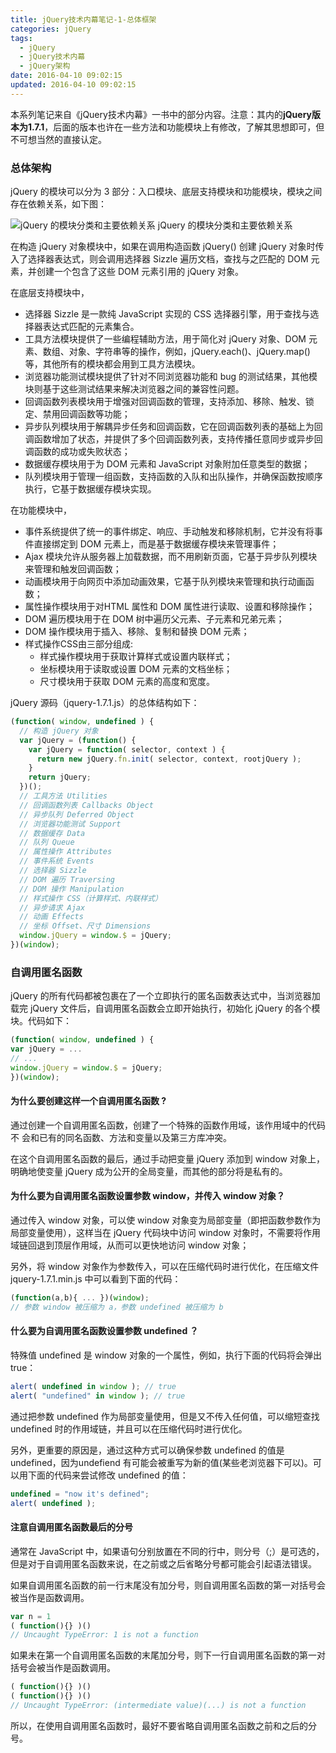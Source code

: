```yaml
---
title: jQuery技术内幕笔记-1-总体框架
categories: jQuery
tags:
  - jQuery
  - jQuery技术内幕
  - jQuery架构
date: 2016-04-10 09:02:15
updated: 2016-04-10 09:02:15
---
```


本系列笔记来自《jQuery技术内幕》一书中的部分内容。注意：其内的**jQuery版本为1.7.1**，后面的版本也许在一些方法和功能模块上有修改，了解其思想即可，但不可想当然的直接认定。

### 总体架构
jQuery 的模块可以分为 3 部分：入口模块、底层支持模块和功能模块，模块之间存在依赖关系，如下图：

![jQuery 的模块分类和主要依赖关系](1.png)
jQuery 的模块分类和主要依赖关系


在构造 jQuery 对象模块中，如果在调用构造函数 jQuery() 创建 jQuery 对象时传入了选择器表达式，则会调用选择器 Sizzle 遍历文档，查找与之匹配的 DOM 元素，并创建一个包含了这些 DOM 元素引用的 jQuery 对象。

在底层支持模块中，
- 选择器 Sizzle 是一款纯 JavaScript 实现的 CSS 选择器引擎，用于查找与选择器表达式匹配的元素集合。
- 工具方法模块提供了一些编程辅助方法，用于简化对 jQuery 对象、DOM 元素、数组、对象、字符串等的操作，例如，jQuery.each()、jQuery.map()等，其他所有的模块都会用到工具方法模块。
- 浏览器功能测试模块提供了针对不同浏览器功能和 bug 的测试结果，其他模块则基于这些测试结果来解决浏览器之间的兼容性问题。
- 回调函数列表模块用于增强对回调函数的管理，支持添加、移除、触发、锁定、禁用回调函数等功能；
- 异步队列模块用于解耦异步任务和回调函数，它在回调函数列表的基础上为回调函数增加了状态，并提供了多个回调函数列表，支持传播任意同步或异步回调函数的成功或失败状态；
- 数据缓存模块用于为 DOM 元素和 JavaScript 对象附加任意类型的数据；
- 队列模块用于管理一组函数，支持函数的入队和出队操作，并确保函数按顺序执行，它基于数据缓存模块实现。

在功能模块中，
- 事件系统提供了统一的事件绑定、响应、手动触发和移除机制，它并没有将事件直接绑定到 DOM 元素上，而是基于数据缓存模块来管理事件；
- Ajax 模块允许从服务器上加载数据，而不用刷新页面，它基于异步队列模块来管理和触发回调函数；
- 动画模块用于向网页中添加动画效果，它基于队列模块来管理和执行动画函数；
- 属性操作模块用于对HTML 属性和 DOM 属性进行读取、设置和移除操作；
- DOM 遍历模块用于在 DOM 树中遍历父元素、子元素和兄弟元素；
- DOM 操作模块用于插入、移除、复制和替换 DOM 元素；
- 样式操作CSS由三部分组成:
  - 样式操作模块用于获取计算样式或设置内联样式；
  - 坐标模块用于读取或设置 DOM 元素的文档坐标；
  - 尺寸模块用于获取 DOM 元素的高度和宽度。


jQuery 源码（jquery-1.7.1.js）的总体结构如下：
```js
(function( window, undefined ) {
  // 构造 jQuery 对象
  var jQuery = (function() {
    var jQuery = function( selector, context ) {
      return new jQuery.fn.init( selector, context, rootjQuery );
    }
    return jQuery;
  })();
  // 工具方法 Utilities
  // 回调函数列表 Callbacks Object
  // 异步队列 Deferred Object
  // 浏览器功能测试 Support
  // 数据缓存 Data
  // 队列 Queue
  // 属性操作 Attributes
  // 事件系统 Events
  // 选择器 Sizzle
  // DOM 遍历 Traversing
  // DOM 操作 Manipulation
  // 样式操作 CSS（计算样式、内联样式）
  // 异步请求 Ajax
  // 动画 Effects
  // 坐标 Offset、尺寸 Dimensions
  window.jQuery = window.$ = jQuery;
})(window);
```

### 自调用匿名函数
jQuery 的所有代码都被包裹在了一个立即执行的匿名函数表达式中，当浏览器加载完 jQuery 文件后，自调用匿名函数会立即开始执行，初始化 jQuery 的各个模块。代码如下：
```js
(function( window, undefined ) {
var jQuery = ...
// ...
window.jQuery = window.$ = jQuery;
})(window);
```

#### 为什么要创建这样一个自调用匿名函数 ?
通过创建一个自调用匿名函数，创建了一个特殊的函数作用域，该作用域中的代码不
会和已有的同名函数、方法和变量以及第三方库冲突。

在这个自调用匿名函数的最后，通过手动把变量 jQuery 添加到 window 对象上，明确地使变量 jQuery 成为公开的全局变量，而其他的部分将是私有的。

#### 为什么要为自调用匿名函数设置参数 window，并传入 window 对象？
通过传入 window 对象，可以使 window 对象变为局部变量（即把函数参数作为局部变量使用），这样当在 jQuery 代码块中访问 window 对象时，不需要将作用域链回退到顶层作用域，从而可以更快地访问 window 对象；

另外，将 window 对象作为参数传入，可以在压缩代码时进行优化，在压缩文件 jquery-1.7.1.min.js 中可以看到下面的代码：
```js
(function(a,b){ ... })(window);
// 参数 window 被压缩为 a，参数 undefined 被压缩为 b
```

#### 什么要为自调用匿名函数设置参数 undefined ？
特殊值 undefined 是 window 对象的一个属性，例如，执行下面的代码将会弹出 true：
```js
alert( undefined in window ); // true
alert( "undefined" in window ); // true
```

通过把参数 undefined 作为局部变量使用，但是又不传入任何值，可以缩短查找 undefined 时的作用域链，并且可以在压缩代码时进行优化。

另外，更重要的原因是，通过这种方式可以确保参数 undefined 的值是 undefined，因为undefiend 有可能会被重写为新的值(某些老浏览器下可以)。可以用下面的代码来尝试修改 undefined 的值：
```js
undefined = "now it's defined";
alert( undefined );
```

#### 注意自调用匿名函数最后的分号
通常在 JavaScript 中，如果语句分别放置在不同的行中，则分号（;）是可选的，但是对于自调用匿名函数来说，在之前或之后省略分号都可能会引起语法错误。

如果自调用匿名函数的前一行末尾没有加分号，则自调用匿名函数的第一对括号会被当作是函数调用。
```js
var n = 1
( function(){} )()
// Uncaught TypeError: 1 is not a function
```

如果未在第一个自调用匿名函数的末尾加分号，则下一行自调用匿名函数的第一对括号会被当作是函数调用。
```js
( function(){} )()
( function(){} )()
// Uncaught TypeError: (intermediate value)(...) is not a function
```

所以，在使用自调用匿名函数时，最好不要省略自调用匿名函数之前和之后的分号。
